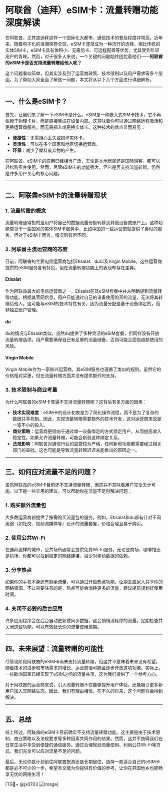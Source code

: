 # 阿联酋（迪拜）eSIM卡：流量转赠功能深度解读

在阿联酋，尤其是迪拜这样一个国际化大都市，通信技术的普及程度非常高。近年来，随着电子化的浪潮席卷全球，eSIM卡逐渐成为一种流行的选择。相比传统的实体SIM卡，eSIM卡具有体积小、无需剪卡、可远程配置等优势，尤其受到年轻用户的青睐。然而，对于很多人来说，一个关键的问题始终困扰着他们——**阿联酋的eSIM卡是否支持流量转赠给他人呢？**

这个问题看似简单，但其实涉及到了运营商政策、技术限制以及用户需求等多个层面。为了帮助大家全面了解这一问题，本文将从以下几个方面进行详细解析。

---

## 一、什么是eSIM卡？

首先，让我们来了解一下eSIM卡是什么。eSIM是一种嵌入式SIM卡技术，它不再依赖于物理卡片，而是直接集成在设备内部。这意味着你可以通过网络远程激活和更换运营商服务，而无需插入或更换实体卡。这种技术的优点显而易见：

- **便捷性**：无需担心丢失或损坏实体卡。
- **灵活性**：可以在多个国家和地区切换运营商。
- **环保**：减少了塑料废弃物的产生。

在阿联酋，eSIM卡的应用已经相当广泛，无论是本地居民还是国际游客，都可以轻松购买并使用。然而，尽管eSIM卡的功能强大，但它是否支持流量转赠，仍然是许多用户关心的核心问题。

---

## 二、阿联酋eSIM卡的流量转赠现状

### 1. 流量转赠的概念

流量转赠通常指的是用户将自己的数据流量份额转移到其他设备或账户上。这种功能常见于一些国家的实体SIM卡服务中，比如中国的一些运营商就提供了类似的服务。但对于eSIM卡而言，情况则有所不同。

### 2. 阿联酋主流运营商的态度

目前，阿联酋的主要电信运营商包括Etisalat、du以及Virgin Mobile。这些运营商提供的eSIM服务各有特色，但在流量转赠功能上的表现却存在差异。

#### Etisalat
作为阿联酋最大的电信运营商之一，Etisalat在其eSIM套餐中并未明确提到流量转赠功能。根据其官网信息，用户只能通过自己的设备使用购买的流量，无法将其转赠给他人。这可能与eSIM的技术特性有关，因为流量分配是基于设备绑定的，而非独立账户管理。

#### du
du的情况与Etisalat类似。虽然du提供了多种灵活的eSIM套餐，但同样没有开放流量转赠选项。用户需要确保自己有足够的流量储备，否则可能会面临超额使用的风险。

#### Virgin Mobile
Virgin Mobile作为一家新兴运营商，其eSIM服务也遵循了类似的规则。虽然它的价格相对实惠，但在流量转赠方面并没有提供额外的支持。

### 3. 技术限制与商业考量

为什么阿联酋的eSIM卡普遍不支持流量转赠呢？这背后有多方面的因素：

- **技术实现难度**：eSIM卡的设计初衷是为了简化操作流程，而不是为了复杂的数据共享机制。因此，实现流量转赠需要额外的技术开发，这对运营商来说是一笔不小的投入。
- **商业策略**：运营商更倾向于通过单一设备绑定的方式锁定用户，从而提高收入稳定性。如果允许流量转赠，可能会削弱这种绑定关系。
- **法规影响**：阿联酋对通信行业的监管较为严格，任何新增功能都需要经过相关部门的审批。这也可能是导致流量转赠迟迟未能推出的原因之一。

---

## 三、如何应对流量不足的问题？

虽然阿联酋的eSIM卡目前还不支持流量转赠，但这并不意味着用户完全无计可施。以下是一些实用的建议，可以帮助你在流量不足时解决问题：

### 1. 购买额外流量包
大多数运营商都提供了按需购买流量包的服务。例如，Etisalat和du都有针对不同用途（如社交、视频流媒体等）设计的流量套餐，价格合理且易于购买。

### 2. 使用公共Wi-Fi
在迪拜这样的城市，公共场所通常会提供免费Wi-Fi服务。无论是商场、咖啡馆还是机场，你都可以找到稳定的网络连接，减少对移动数据的依赖。

### 3. 分享热点
如果你的手机本身还有剩余流量，可以通过开启热点功能，让朋友或家人共享你的网络资源。不过需要注意的是，热点可能会消耗更多的流量，建议提前规划好使用时间。

### 4. 关闭不必要的后台应用
许多应用程序会在后台自动更新或同步数据，这会悄悄消耗你的流量。定期检查并关闭这些功能，可以有效延长你的流量使用周期。

---

## 四、未来展望：流量转赠的可能性

尽管现阶段阿联酋的eSIM卡尚未支持流量转赠，但这并不意味着未来没有希望。随着技术的进步和市场需求的增长，运营商很可能会逐步开放这项功能。实际上，一些欧洲国家已经实现了eSIM之间的流量共享，这为我们提供了一个参考方向。

对于阿联酋的运营商来说，引入流量转赠不仅能够提升用户体验，还能吸引更多新用户加入其网络生态。因此，我们有理由相信，在不久的将来，这个问题将会得到解决。

---

## 五、总结

综上所述，阿联酋的eSIM卡目前确实不支持流量转赠功能。这主要是由于技术限制、商业策略以及法规要求等多种因素共同作用的结果。然而，这并不妨碍我们在日常生活中享受到便捷的通信服务。通过合理规划流量使用、利用公共Wi-Fi等方式，我们完全可以应对流量不足的问题。

最后，无论你是计划前往阿联酋旅游还是长期居住，选择一款适合自己的eSIM卡都是必不可少的一步。希望本文能为你提供有价值的参考，让你在异国他乡也能畅享无忧的网络生活！

[TG💪+ @jx0703 ![Image](https://github.com/user-attachments/assets/dbca1d08-cadb-493c-b0ec-ad6f7a83f270)]
